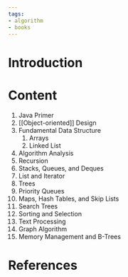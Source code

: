 ```yaml
---
tags:
- algorithm
- books
---
```

# Introduction 
# Content
1. Java Primer
2. [[Object-oriented]] Design 
3. Fundamental Data Structure 
	1. Arrays
	2. Linked List
4. Algorithm Analysis 
5. Recursion
6. Stacks, Queues, and Deques 
7. List and Iterator
8. Trees
9. Priority Queues
10. Maps, Hash Tables, and Skip Lists
11. Search Trees 
12. Sorting and Selection
13. Text Processing
14. Graph Algorithm 
15. Memory Management and B-Trees

# References 